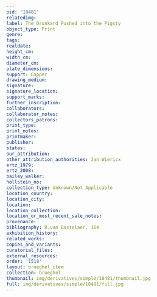 ```yaml
---
pid: '18481'
relatedimg: 
label: The Drunkard Pushed into the Pigsty
object_type: Print
genre: 
tags: 
realdate: 
height_cm: 
width_cm: 
diameter_cm: 
plate_dimensions: 
support: Copper
drawing_medium: 
signature: 
signature_location: 
support_marks: 
further_inscription: 
collaborators: 
collaborator_notes: 
collectors_patrons: 
print_type: 
print_notes: 
printmaker: 
publisher: 
states: 
our_attribution: 
other_attribution_authorities: Jan Wiericx
ertz_1979: 
ertz_2008: 
bailey_walker: 
hollstein_no: 
collection_type: Unknown/Not Applicable
location_country: 
location_city: 
location: 
location_collection: 
location_or_most_recent_sale_notes: 
provenance: 
bibliography: R.van Bastelaer, 164
exhibition_history: 
related_works: 
copies_and_variants: 
curatorial_files: 
external_resources: 
order: '1518'
layout: brueghel_item
collection: brueghel
thumbnail: img/derivatives/simple/18481/thumbnail.jpg
full: img/derivatives/simple/18481/full.jpg
---
```

